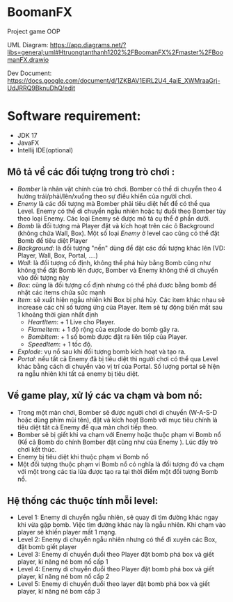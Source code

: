 # BoomanFX
Project game OOP

UML Diagram: 
  https://app.diagrams.net/?libs=general;uml#Htruongtanthanh1202%2FBoomanFX%2Fmaster%2FBoomanFX.drawio
  
Dev Document:
  https://docs.google.com/document/d/1ZKBAV1EiRL2U4_4aiE_XWMraaGrj-UdJRRQ9BknuDhQ/edit

# Software requirement: 
- JDK 17
- JavaFX
- Intellij IDE(optional)

## Mô tả về các đối tượng trong trò chơi :
- *Bomber* là nhân vật chính của trò chơi. Bomber có thể di chuyển theo 4 hướng trái/phải/lên/xuống theo sự điều khiển của người chơi.
- *Enemy* là các đối tượng mà Bomber phải tiêu diệt hết để có thể qua Level. Enemy có thể di chuyển ngẫu nhiên hoặc tự đuổi theo Bomber tùy theo loại Enemy. Các loại Enemy sẽ được mô tả cụ thể ở phần dưới.
- *Bomb* là đối tượng mà Player đặt và kích hoạt trên các ô Background (không chứa Wall, Box). Một số loại *Enemy* ở level cao cũng có thể đặt Bomb để tiêu diệt Player
- *Background*: là đối tượng "nền" dùng để đặt các đối tượng khác lên (VD: Player, Wall, Box, Portal, ....)
- *Wall*: là đối tượng cố định, không thể phá hủy bằng Bomb cũng như không thể đặt Bomb lên được, Bomber và Enemy không thể di chuyển vào đối tượng này
- *Box*: cũng là đối tượng cố định nhưng có thể phá đươc bằng bomb để nhặt các items chứa sức mạnh 
- *Item*: sẽ xuất hiện ngẫu nhiên khi Box bị phá hủy. Các item khác nhau sẽ increase các chỉ số tương ứng của Player. Item sẽ tự động biến mất sau 1 khoảng thời gian nhất định
  - *HeartItem*: + 1 Live cho Player.
  - *FlameItem*: + 1 độ rộng của explode do bomb gây ra.
  - *BombItem*:  + 1 số bomb được đặt ra liên tiếp của Player.
  - *SpeedItem*: + 1 tốc độ.
- *Explode*: vụ nổ sau khi đối tượng bomb kích hoạt và tạo ra.
- *Portal*: nếu tất cả Enemy đã bị tiêu diệt thì người chơi có thể qua Level khác bằng cách di chuyển vào vị trí của Portal. Số lượng portal sẽ hiện ra ngẫu nhiên khi tất cả enemy bị tiêu diệt.

## Về game play, xử lý các va chạm và bom nổ:
- Trong một màn chơi, Bomber sẽ được người chơi di chuyển (W-A-S-D hoặc dùng phím mũi tên), đặt và kích hoạt Bomb với mục tiêu chính là tiêu diệt tất cả Enemy để qua màn chơi tiếp theo.
- Bomber sẽ bị giết khi va chạm với Enemy hoặc thuộc phạm vi Bomb nổ (Kể cả Bomb do chính Bomber đặt cũng như của Enemy ). Lúc đấy trò chơi kết thúc.
- Enemy bị tiêu diệt khi thuộc phạm vi Bomb nổ
- Một đối tượng thuộc phạm vi Bomb nổ có nghĩa là đối tượng đó va chạm với một trong các tia lửa được tạo ra tại thời điểm một đối tượng Bomb nổ.

## Hệ thống các thuộc tính mỗi level:
- Level 1: Enemy di chuyển ngẫu nhiên, sẽ quay đi tìm đường khác ngay khi vừa gặp bomb. Việc tìm đường khác này là ngẫu nhiên. Khi chạm vào player sẽ khiến player mất 1 mạng. 
- Level 2: Enemy di chuyển ngẫu nhiên nhưng có thể đi xuyên các Box, đặt bomb giết player
- Level 3: Enemy di chuyển đuổi theo Player đặt bomb phá box và giết player, kĩ năng né bom nổ cấp 1 
- Level 4: Enemy di chuyển đuổi theo Player đặt bomb phá box và giết player, kĩ năng né bom nổ cấp 2 
- Level 5: Enemy di chuyển đuổi theo layer đặt bomb phá box và giết player, kĩ năng né bom  cấp 3
